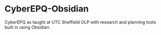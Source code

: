 # CyberEPQ-Obsidian
CyberEPQ as taught at UTC Sheffield OLP with research and planning tools built in using Obsidian.
